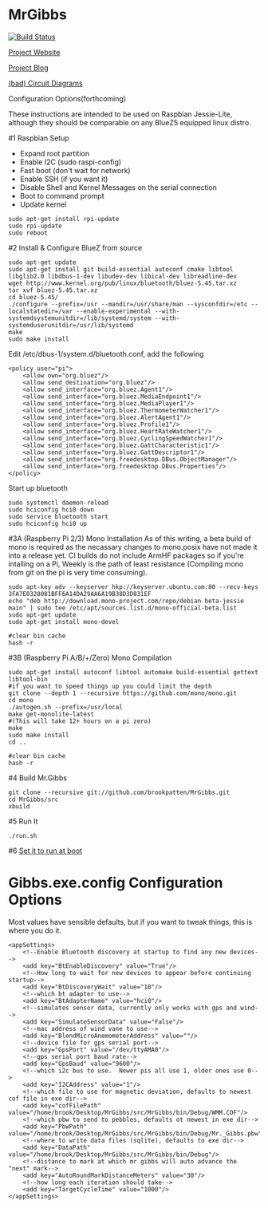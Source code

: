 # MrGibbs

[![Build Status](https://travis-ci.org/brookpatten/MrGibbs.svg?branch=master)](https://travis-ci.org/brookpatten/MrGibbs)

[Project Website](http://mrgibbs.io/)

[Project Blog](http://blog.mrgibbs.io/)

[(bad) Circuit Diagrams](https://github.com/brookpatten/MrGibbs/tree/master/hw)

Configuration Options(forthcoming)

These instructions are intended to be used on Raspbian Jessie-Lite, although they should be comparable on any BlueZ5 equipped linux distro.

#1 Raspbian Setup
* Expand root partition
* Enable I2C (sudo raspi-config)
* Fast boot (don't wait for network)
* Enable SSH (if you want it)
* Disable Shell and Kernel Messages on the serial connection
* Boot to command prompt
* Update kernel
```
sudo apt-get install rpi-update
sudo rpi-update
sudo reboot
```

#2 Install & Configure BlueZ from source
```
sudo apt-get update
sudo apt-get install git build-essential autoconf cmake libtool libglib2.0 libdbus-1-dev libudev-dev libical-dev libreadline-dev
wget http://www.kernel.org/pub/linux/bluetooth/bluez-5.45.tar.xz
tar xvf bluez-5.45.tar.xz 
cd bluez-5.45/
./configure --prefix=/usr --mandir=/usr/share/man --sysconfdir=/etc --localstatedir=/var --enable-experimental --with-systemdsystemunitdir=/lib/systemd/system --with-systemduserunitdir=/usr/lib/systemd
make
sudo make install
```

Edit /etc/dbus-1/system.d/bluetooth.conf, add the following

```
<policy user="pi">
    <allow own="org.bluez"/>
    <allow send_destination="org.bluez"/>
    <allow send_interface="org.bluez.Agent1"/>
    <allow send_interface="org.bluez.MediaEndpoint1"/>
    <allow send_interface="org.bluez.MediaPlayer1"/>
    <allow send_interface="org.bluez.ThermometerWatcher1"/>
    <allow send_interface="org.bluez.AlertAgent1"/>
    <allow send_interface="org.bluez.Profile1"/>
    <allow send_interface="org.bluez.HeartRateWatcher1"/>
    <allow send_interface="org.bluez.CyclingSpeedWatcher1"/>
    <allow send_interface="org.bluez.GattCharacteristic1"/>
    <allow send_interface="org.bluez.GattDescriptor1"/>
    <allow send_interface="org.freedesktop.DBus.ObjectManager"/>
    <allow send_interface="org.freedesktop.DBus.Properties"/>
</policy>
```

Start up bluetooth

```
sudo systemctl daemon-reload
sudo hciconfig hci0 down
sudo service bluetooth start
sudo hciconfig hci0 up
```

#3A (Raspberry Pi 2/3) Mono Installation
As of this writing, a beta build of mono is required as the necassary changes to mono.posix have not made it into a release yet.  CI builds do not include ArmHF packages so if you're intalling on a Pi, Weekly is the path of least resistance (Compiling mono from git on the pi is very time consuming).
```
sudo apt-key adv --keyserver hkp://keyserver.ubuntu.com:80 --recv-keys 3FA7E0328081BFF6A14DA29AA6A19B38D3D831EF
echo "deb http://download.mono-project.com/repo/debian beta-jessie main" | sudo tee /etc/apt/sources.list.d/mono-official-beta.list
sudo apt-get update
sudo apt-get install mono-devel

#clear bin cache
hash -r
```

#3B (Raspberry Pi A/B/+/Zero) Mono Compilation 
```
sudo apt-get install autoconf libtool automake build-essential gettext libtool-bin
#if you want to speed things up you could limit the depth
git clone --depth 1 --recursive https://github.com/mono/mono.git
cd mono
./autogen.sh --prefix=/usr/local
make get-monolite-latest
#(This will take 12+ hours on a pi zero)
make 
sudo make install
cd ..

#clear bin cache
hash -r
```

#4 Build Mr.Gibbs
```
git clone --recursive git://github.com/brookpatten/MrGibbs.git
cd MrGibbs/src
xbuild
```

#5 Run It
```
./run.sh
```
#6 [Set it to run at boot](https://www.raspberrypi.org/documentation/linux/usage/rc-local.md)

# Gibbs.exe.config Configuration Options
Most values have sensible defaults, but if you want to tweak things, this is where you do it.
```
<appSettings>
    <!--Enable Bluetooth discovery at startup to find any new devices-->
	<add key="BtEnableDiscovery" value="True"/>
	<!--How long to wait for new devices to appear before continuing startup-->
	<add key="BtDiscoveryWait" value="10"/>
	<!--which bt adapter to use-->
	<add key="BtAdapterName" value="hci0"/>
	<!--simulates sensor data, currently only works with gps and wind-->
	<add key="SimulateSensorData" value="False"/>
	<!--mac address of wind vane to use-->
	<add key="BlendMicroAnemometerAddress" value=""/>
	<!--device file for gps serial port-->
	<add key="GpsPort" value="/dev/ttyAMA0"/>
	<!--gps serial port baud rate-->
	<add key="GpsBaud" value="9600"/>
	<!--which i2c bus to use.  Newer pis all use 1, older ones use 0-->
	<add key="I2CAddress" value="1"/>
	<!--which file to use for magnetic deviation, defaults to newest cof file in exe dir-->
	<add key="cofFilePath" value="/home/brook/Desktop/MrGibbs/src/MrGibbs/bin/Debug/WMM.COF"/>
	<!--which pbw to send to pebbles, defaults ot newest in exe dir-->
	<add key="PbwPath" value="/home/brook/Desktop/MrGibbs/src/MrGibbs/bin/Debug/Mr._Gibbs.pbw"/>
	<!--where to write data files (sqlite), defaults to exe dir-->
	<add key="DataPath" value="/home/brook/Desktop/MrGibbs/src/MrGibbs/bin/Debug"/>
	<!--distance to mark at which mr gibbs will auto advance the "next" mark-->
	<add key="AutoRoundMarkDistanceMeters" value="30"/>
	<!--how long each iteration should take-->
	<add key="TargetCycleTime" value="1000"/>
</appSettings>
```
